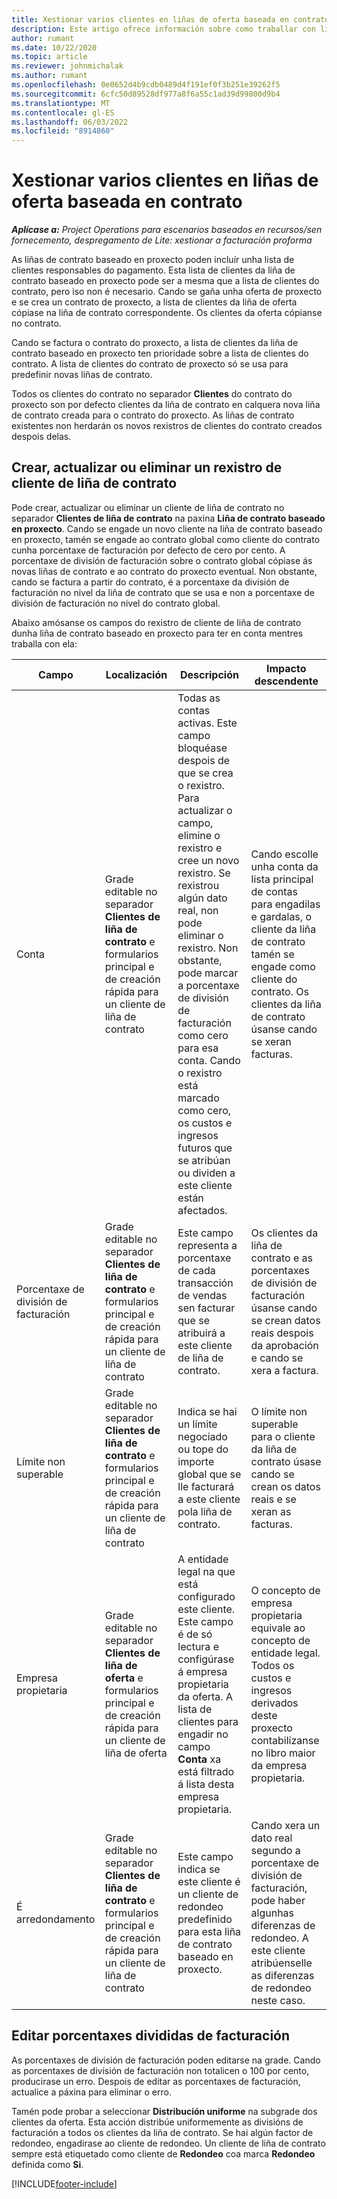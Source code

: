 ```yaml
---
title: Xestionar varios clientes en liñas de oferta baseada en contrato
description: Este artigo ofrece información sobre como traballar con liñas de contrato e contratos que conteñen varios clientes.
author: rumant
ms.date: 10/22/2020
ms.topic: article
ms.reviewer: johnmichalak
ms.author: rumant
ms.openlocfilehash: 0e0652d4b9cdb0489d4f191ef0f3b251e39262f5
ms.sourcegitcommit: 6cfc50d89528df977a8f6a55c1ad39d99800d9b4
ms.translationtype: MT
ms.contentlocale: gl-ES
ms.lasthandoff: 06/03/2022
ms.locfileid: "8914860"
---
```

# <a name="manage-multiple-customers-on-project-based-contract-lines"></a>Xestionar varios clientes en liñas de oferta baseada en contrato

_**Aplícase a:** Project Operations para escenarios baseados en recursos/sen fornecemento, despregamento de Lite: xestionar a facturación proforma_

As liñas de contrato baseado en proxecto poden incluír unha lista de clientes responsables do pagamento. Esta lista de clientes da liña de contrato baseado en proxecto pode ser a mesma que a lista de clientes do contrato, pero iso non é necesario. Cando se gaña unha oferta de proxecto e se crea un contrato de proxecto, a lista de clientes da liña de oferta cópiase na liña de contrato correspondente. Os clientes da oferta cópianse no contrato.

Cando se factura o contrato do proxecto, a lista de clientes da liña de contrato baseado en proxecto ten prioridade sobre a lista de clientes do contrato. A lista de clientes do contrato de proxecto só se usa para predefinir novas liñas de contrato.

Todos os clientes do contrato no separador **Clientes** do contrato do proxecto son por defecto clientes da liña de contrato en calquera nova liña de contrato creada para o contrato do proxecto. As liñas de contrato existentes non herdarán os novos rexistros de clientes do contrato creados despois delas.

## <a name="create-update-or-delete-a-contract-line-customer-record"></a>Crear, actualizar ou eliminar un rexistro de cliente de liña de contrato

Pode crear, actualizar ou eliminar un cliente de liña de contrato no separador **Clientes de liña de contrato** na paxina **Liña de contrato baseado en proxecto**. Cando se engade un novo cliente na liña de contrato baseado en proxecto, tamén se engade ao contrato global como cliente do contrato cunha porcentaxe de facturación por defecto de cero por cento. A porcentaxe de división de facturación sobre o contrato global cópiase ás novas liñas de contrato e ao contrato do proxecto eventual. Non obstante, cando se factura a partir do contrato, é a porcentaxe da división de facturación no nivel da liña de contrato que se usa e non a porcentaxe de división de facturación no nivel do contrato global. 

Abaixo amósanse os campos do rexistro de cliente de liña de contrato dunha liña de contrato baseado en proxecto para ter en conta mentres traballa con ela:

| Campo | Localización | Descripción | Impacto descendente |
| --- | --- | --- | --- |
| Conta | Grade editable no separador **Clientes de liña de contrato** e formularios principal e de creación rápida para un cliente de liña de contrato | Todas as contas activas. Este campo bloquéase despois de que se crea o rexistro. Para actualizar o campo, elimine o rexistro e cree un novo rexistro. Se rexistrou algún dato real, non pode eliminar o rexistro. Non obstante, pode marcar a porcentaxe de división de facturación como cero para esa conta. Cando o rexistro está marcado como cero, os custos e ingresos futuros que se atribúan ou dividen a este cliente están afectados. | Cando escolle unha conta da lista principal de contas para engadilas e gardalas, o cliente da liña de contrato tamén se engade como cliente do contrato. Os clientes da liña de contrato úsanse cando se xeran facturas. |
| Porcentaxe de división de facturación | Grade editable no separador **Clientes de liña de contrato** e formularios principal e de creación rápida para un cliente de liña de contrato | Este campo representa a porcentaxe de cada transacción de vendas sen facturar que se atribuirá a este cliente de liña de contrato. | Os clientes da liña de contrato e as porcentaxes de división de facturación úsanse cando se crean datos reais despois da aprobación e cando se xera a factura. |
| Límite non superable | Grade editable no separador **Clientes de liña de contrato** e formularios principal e de creación rápida para un cliente de liña de contrato | Indica se hai un límite negociado ou tope do importe global que se lle facturará a este cliente pola liña de contrato. | O límite non superable para o cliente da liña de contrato úsase cando se crean os datos reais e se xeran as facturas. |
| Empresa propietaria | Grade editable no separador **Clientes de liña de oferta** e formularios principal e de creación rápida para un cliente de liña de oferta | A entidade legal na que está configurado este cliente. Este campo é de só lectura e configúrase á empresa propietaria da oferta. A lista de clientes para engadir no campo **Conta** xa está filtrado á lista desta empresa propietaria. | O concepto de empresa propietaria equivale ao concepto de entidade legal. Todos os custos e ingresos derivados deste proxecto contabilízanse no libro maior da empresa propietaria. |
| É arredondamento | Grade editable no separador **Clientes de liña de contrato** e formularios principal e de creación rápida para un cliente de liña de contrato | Este campo indica se este cliente é un cliente de redondeo predefinido para esta liña de contrato baseado en proxecto. | Cando xera un dato real segundo a porcentaxe de división de facturación, pode haber algunhas diferenzas de redondeo. A este cliente atribúenselle as diferenzas de redondeo neste caso. |

## <a name="edit-billing-split-percentages"></a>Editar porcentaxes divididas de facturación

As porcentaxes de división de facturación poden editarse na grade. Cando as porcentaxes de división de facturación non totalicen o 100 por cento, producirase un erro. Despois de editar as porcentaxes de facturación, actualice a páxina para eliminar o erro.

Tamén pode probar a seleccionar **Distribución uniforme** na subgrade dos clientes da oferta. Esta acción distribúe uniformemente as divisións de facturación a todos os clientes da liña de contrato. Se hai algún factor de redondeo, engadirase ao cliente de redondeo. Un cliente de liña de contrato sempre está etiquetado como cliente de **Redondeo** coa marca **Redondeo** definida como **Si**.


[!INCLUDE[footer-include](../includes/footer-banner.md)]
